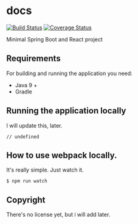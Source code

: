 # docs
[![Build Status](https://travis-ci.org/bluayer/docs.svg?branch=develop)](https://travis-ci.org/bluayer/docs)
[![Coverage Status](https://coveralls.io/repos/github/bluayer/docs/badge.svg?branch=develop)](https://coveralls.io/github/bluayer/docs?branch=develop)

Minimal Spring Boot and React project 

## Requirements

For building and running the application you need:

- Java 9 +
- Gradle

## Running the application locally

I will update this, later.

```shell
// undefined
```

## How to use webpack locally.

It's really simple. Just watch it.

```shell
$ npm run watch
```

## Copyright

There's no license yet, but i will add later.